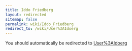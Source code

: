 ```yaml
---
title: Iddo Friedberg
layout: redirected
sitemap: false
permalink: wiki/Iddo_Friedberg
redirect_to: /wiki/User%3AIdoerg
---
```


You should automatically be redirected to [User%3AIdoerg](/wiki/User%3AIdoerg)
